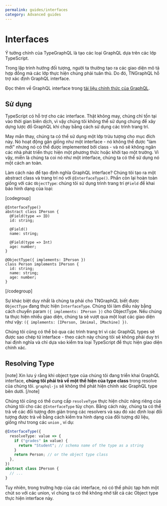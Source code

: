 ```yaml
---
permalink: guides/interfaces
category: Advanced guides
---
```


# Interfaces

Ý tưởng chính của TypeGraphQL là tạo các loại GraphQL dựa trên các lớp TypeScript.

Trong lập trình hướng đối tượng, người ta thường tạo ra các giao diện mô tả hợp đồng mà 
các lớp thực hiện chúng phải tuân thủ. Do đó, TNGraphQL hỗ trợ xác định GraphQL interface.

Đọc thêm về GraphQL interface trong [tài liệu chính thức của GraphQL](https://graphql.org/learn/schema/#interfaces).

## Sử dụng

TypeScript có hỗ trợ cho các interface.
Thật không may, chúng chỉ tồn tại vào thời gian biên dịch, 
vì vậy chúng tôi không thể sử dụng chúng để xây dựng lược đồ GraphQL 
khi chạy bằng cách sử dụng các trình trang trí.

May mắn thay, chúng ta có thể sử dụng một lớp trừu tượng cho mục đích này.
Nó hoạt động gần giống như một interface - nó không thể được "làm mới"
nhưng nó có thể được implemented bởi class - và nó sẽ không ngăn các 
nhà phát triển thực hiện một phương thức hoặc khởi tạo một trường. 
Vì vậy, miễn là chúng ta coi nó như một interface, chúng ta có thể sử dụng nó một cách an toàn.

Làm cách nào để tạo định nghĩa GraphQL interface?
Chúng tôi tạo ra một abstract class và trang trí nó với `@InterfaceType()`.
Phần còn lại hoàn toàn giống với các `ObjectType`: chúng tôi sử dụng trình trang trí `@Field`
để khai báo hình dạng của loại:

[codegroup]
```ts{}{InterfaceType}
@InterfaceType()
abstract class IPerson {
  @Field(type => ID)
  id: string;

  @Field()
  name: string;

  @Field(type => Int)
  age: number;
}
```
```ts{}{ObjectType}
@ObjectType({ implements: IPerson })
class Person implements IPerson {
  id: string;
  name: string;
  age: number;
}
```
[/codegroup]

Sự khác biệt duy nhất là chúng ta phải cho TNGraphQL biết được `ObjectType` đang thực hiện `InterfaceType`. 
Chúng tôi làm điều này bằng cách chuyển param `({ implements: IPerson })` cho ObjectType. 
Nếu chúng ta thực hiện nhiều giao diện, chúng ta sẽ vượt qua một loạt các giao diện như vậy:
`({ implements: [IPerson, IAnimal, IMachine] })`.

Chúng tôi cũng có thể bỏ qua các trình trang trí vì các GraphQL types sẽ được sao chép 
từ interface - theo cách này chúng tôi sẽ không phải duy trì hai định nghĩa và 
chỉ dựa vào kiểm tra loại TypeScript để thực hiện giao diện chính xác.


## Resolving Type

[note]
Xin lưu ý rằng khi object type của chúng tôi đang triển khai GraphQL interface, 
**chúng tôi phải trả về một thể hiện của type class** trong resolve của chúng tôi. 
`graphql-js` sẽ không thể phát hiện chính xác GraphQL type bên dưới.
[/note]

Chúng tôi cũng có thể cung cấp `resolveType` thực hiện chức năng riêng của 
chúng tôi cho các `@InterfaceType` tùy chọn. 
Bằng cách này, chúng ta có thể trả về các đối tượng đơn giản trong các resolvers
và sau đó xác định loại đối tượng được trả về bằng cách kiểm tra hình dạng của đối tượng dữ liệu,
giống như trong các `union` , ví dụ:

```ts
@InterfaceType({
  resolveType: value => {
    if ("grades" in value) {
      return "Student"; // schema name of the type as a string
    }
    return Person; // or the object type class
  },
})
abstract class IPerson {
  // ...
}
```

Tuy nhiên, trong trường hợp của các interface,
nó có thể phức tạp hơn một chút so với các union,
vì chúng ta có thể không nhớ tất cả các Object type thực hiện interface này.
